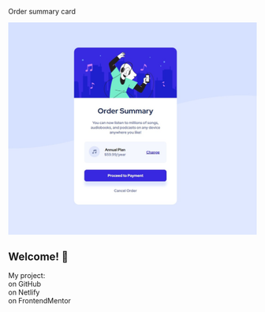  Order summary card

![Design preview for the Order summary card coding challenge](./images/order_summary-project.jpg)

## Welcome! 👋


My project:<br>
on GitHub[](https://github.com/Selman-S/order-summary-component-project)<br>
on Netlify[](https://selmans-projects.netlify.app/)<br>
on FrontendMentor[](https://www.frontendmentor.io/solutions/finally-i-did-order-summary-component-solution-rJctE-1r9)

